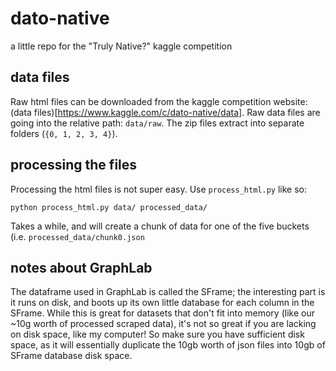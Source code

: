 # dato-native
a little repo for the "Truly Native?" kaggle competition

## data files
Raw html files can be downloaded from the kaggle competition website: (data files)[https://www.kaggle.com/c/dato-native/data].  Raw data files are going into the relative path: ```data/raw```. The zip files extract into separate folders (```{0, 1, 2, 3, 4}```). 

## processing the files
Processing the html files is not super easy. Use ```process_html.py``` like so:

```python process_html.py data/ processed_data/```

Takes a while, and will create a chunk of data for one of the five buckets (i.e. ```processed_data/chunk0.json```

## notes about GraphLab
The dataframe used in GraphLab is called the SFrame; the interesting part is it runs on disk, and boots up its own little database for each column in the SFrame.  While this is great for datasets that don't fit into memory (like our ~10g worth of processed scraped data), it's not so great if you are lacking on disk space, like my computer! So make sure you have sufficient disk space, as it will essentially duplicate the 10gb worth of json files into 10gb of SFrame database disk space.
